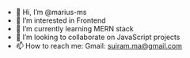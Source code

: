 - 👋 Hi, I’m @marius-ms
- 👀 I’m interested in Frontend
- 🌱 I’m currently learning MERN stack
- 💞️ I’m looking to collaborate on JavaScript projects
- 📫 How to reach me:
      Gmail: suiram.ma@gmail.com

<!---
marius-ms/marius-ms is a ✨ special ✨ repository because its `README.md` (this file) appears on your GitHub profile.
You can click the Preview link to take a look at your changes.
--->
